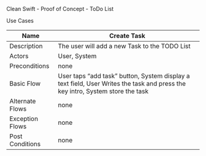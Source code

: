 Clean Swift - Proof of Concept - ToDo List

Use Cases

| Name | Create Task |
| --- | --- | 
| Description | The user will add a new Task to the TODO List | 
| Actors | User, System |
| Preconditions | none | 
| Basic Flow | User taps “add task” button, System display a text field, User Writes the task and press the key intro, System store the task |
| Alternate Flows | none | 
| Exception Flows | none |
| Post Conditions | none |
